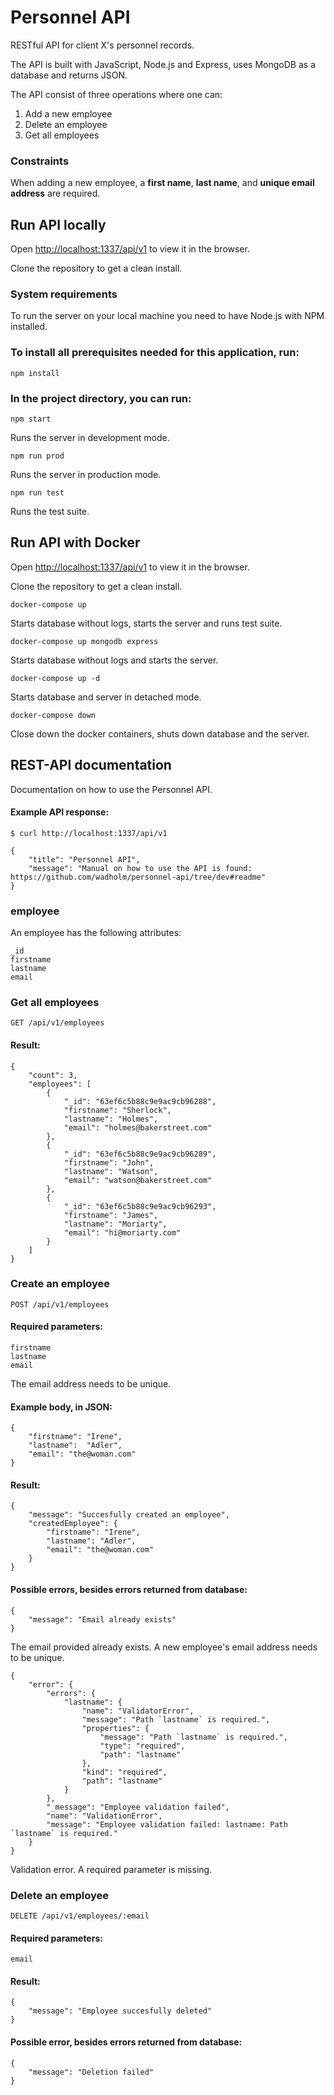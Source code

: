 # Personnel API

RESTful API for client X's personnel records.

The API is built with JavaScript, Node.js and Express, uses MongoDB as a database and returns JSON.

The API consist of three operations where one can:
1. Add a new employee
2. Delete an employee
3. Get all employees

### Constraints
When adding a new employee, a **first name**, **last name**, and **unique email address** are required.

## Run API locally
Open [http://localhost:1337/api/v1](http://localhost:1337/api/v1) to view it in the browser.

Clone the repository to get a clean install.

### System requirements
To run the server on your local machine you need to have Node.js with NPM installed.


### To install all prerequisites needed for this application, run:

```shell
npm install
```

### In the project directory, you can run:

```
npm start
```

Runs the server in development mode.

```
npm run prod
```

Runs the server in production mode.

```
npm run test
```

Runs the test suite.

## Run API with Docker
Open [http://localhost:1337/api/v1](http://localhost:1337/api/v1) to view it in the browser.

Clone the repository to get a clean install.

```
docker-compose up
```
Starts database without logs, starts the server and runs test suite. 

```
docker-compose up mongodb express
```

Starts database without logs and starts the server.

```
docker-compose up -d
```

Starts database and server in detached mode. 

```
docker-compose down
```
Close down the docker containers, shuts down database and the server.

## REST-API documentation

Documentation on how to use the Personnel API. 

#### Example API response: 
```
$ curl http://localhost:1337/api/v1

{
	"title": "Personnel API",
	"message": "Manual on how to use the API is found: https://github.com/wadholm/personnel-api/tree/dev#readme"
}
```


### employee

An employee has the following attributes:
```
_id
firstname
lastname
email
```

### Get all employees
```
GET /api/v1/employees
```
#### Result:
```
{
    "count": 3,
    "employees": [
        {
            "_id": "63ef6c5b88c9e9ac9cb96288",
            "firstname": "Sherlock",
            "lastname": "Holmes",
            "email": "holmes@bakerstreet.com"
        },
        {
            "_id": "63ef6c5b88c9e9ac9cb96289",
            "firstname": "John",
            "lastname": "Watson",
            "email": "watson@bakerstreet.com"
        },
        {
            "_id": "63ef6c5b88c9e9ac9cb96293",
            "firstname": "James",
            "lastname": "Moriarty",
            "email": "hi@moriarty.com"
        }
    ]
}
```

### Create an employee
```
POST /api/v1/employees
```
#### Required parameters:
```
firstname
lastname
email
```
The email address needs to be unique. 

#### Example body, in JSON:
```
{
    "firstname": "Irene",
    "lastname":  "Adler",
    "email": "the@woman.com"
}
```

#### Result:
```
{
    "message": "Succesfully created an employee",
    "createdEmployee": {
        "firstname": "Irene",
        "lastname": "Adler",
        "email": "the@woman.com"
    }
}
```
#### Possible errors, besides errors returned from database:

```
{
    "message": "Email already exists"
}
```
The email provided already exists. A new employee's email address needs to be unique. 
```
{
    "error": {
        "errors": {
            "lastname": {
                "name": "ValidatorError",
                "message": "Path `lastname` is required.",
                "properties": {
                    "message": "Path `lastname` is required.",
                    "type": "required",
                    "path": "lastname"
                },
                "kind": "required",
                "path": "lastname"
            }
        },
        "_message": "Employee validation failed",
        "name": "ValidationError",
        "message": "Employee validation failed: lastname: Path `lastname` is required."
    }
}
```
Validation error. A required parameter is missing. 

### Delete an employee
```
DELETE /api/v1/employees/:email
```
#### Required parameters:
```
email
```
#### Result:
```
{
    "message": "Employee succesfully deleted"
}
```
#### Possible error, besides errors returned from database:
```
{
    "message": "Deletion failed"
}
```




